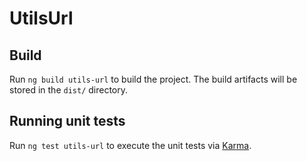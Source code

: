 # UtilsUrl

## Build

Run `ng build utils-url` to build the project. The build artifacts will be stored in the `dist/` directory.

## Running unit tests

Run `ng test utils-url` to execute the unit tests via [Karma](https://karma-runner.github.io).
